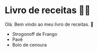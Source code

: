 # Livro de receitas :woman_cook:

Olá. Bem vindo ao meu livro de receitas. :cookie:

- Strogonoff de Frango
- Pavê
- Bolo de cenoura

